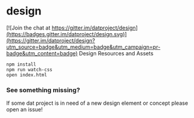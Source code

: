 # design

[![Join the chat at https://gitter.im/datproject/design](https://badges.gitter.im/datproject/design.svg)](https://gitter.im/datproject/design?utm_source=badge&utm_medium=badge&utm_campaign=pr-badge&utm_content=badge)
Design Resources and Assets

```
npm install
npm run watch-css
open index.html
```

### See something missing?

If some dat project is in need of a new design element or concept please open an issue!
